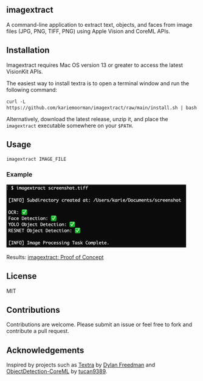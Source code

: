## imagextract

A command-line application to extract text, objects, and faces from image files (JPG, PNG, TIFF, PNG) using Apple Vision and CoreML APIs.



## Installation 

Imagextract requires Mac OS version 13 or greater to access the latest VisionKit APIs.

The easiest way to install textra is to open a terminal window and run the following command:

```
curl -L https://github.com/kariemoorman/imagextract/raw/main/install.sh | bash
```

Alternatively, download the latest release, unzip it, and place the `imagextract` executable somewhere on your `$PATH`.



## Usage

```
imagextract IMAGE_FILE
```

### Example

<img src="example.png" alt="Example TIFF"  />

Results: [imagextract: Proof of Concept](example/README.md)



## License 

MIT

## Contributions

Contributions are welcome. Please submit an issue or feel free to fork and contribute a pull request.

## Acknowledgements

Inspired by projects such as [Textra](https://github.com/freedmand/textra) by [Dylan Freedman](https://github.com/freedmand) and [ObjectDetection-CoreML](https://github.com/tucan9389/ObjectDetection-CoreML) by [tucan9389](https://github.com/tucan9389).

